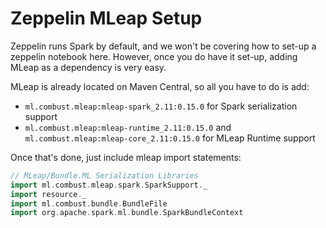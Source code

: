 # Zeppelin MLeap Setup

Zeppelin runs Spark by default, and we won't be covering how to set-up a zeppelin notebook here. However, once you do have it set-up, adding MLeap as a dependency is very easy.

MLeap is already located on Maven Central, so all you have to do is add:
* `ml.combust.mleap:mleap-spark_2.11:0.15.0` for Spark serialization support
* `ml.combust.mleap:mleap-runtime_2.11:0.15.0` and `ml.combust.mleap:mleap-core_2.11:0.15.0` for MLeap Runtime support

Once that's done, just include mleap import statements:

```scala
// MLeap/Bundle.ML Serialization Libraries
import ml.combust.mleap.spark.SparkSupport._
import resource._
import ml.combust.bundle.BundleFile
import org.apache.spark.ml.bundle.SparkBundleContext
```
